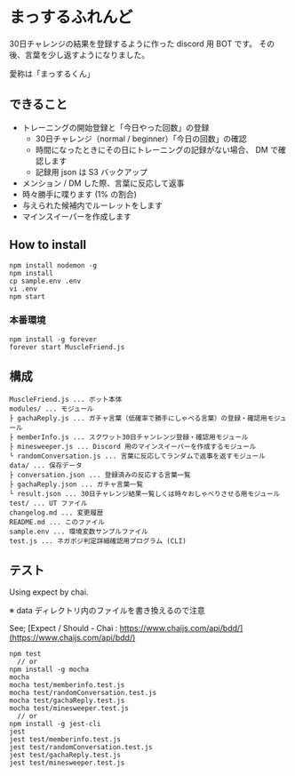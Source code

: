 # まっするふれんど

30日チャレンジの結果を登録するように作った discord 用 BOT です。
その後、言葉を少し返すようになりました。

愛称は「まっするくん」


## できること
- トレーニングの開始登録と「今日やった回数」の登録
  - 30日チャレンジ（normal / beginner）「今日の回数」の確認
  - 時間になったときにその日にトレーニングの記録がない場合、 DM で確認します
  - 記録用 json は S3 バックアップ
- メンション / DM した際、言葉に反応して返事
- 時々勝手に喋ります (1% の割合)
- 与えられた候補内でルーレットをします
- マインスイーパーを作成します

## How to install
```
npm install nodemon -g
npm install
cp sample.env .env
vi .env
npm start
```

### 本番環境
```
npm install -g forever
forever start MuscleFriend.js
```

## 構成
```
MuscleFriend.js ... ボット本体
modules/ ... モジュール
├ gachaReply.js ... ガチャ言葉（低確率で勝手にしゃべる言葉）の登録・確認用モジュール
├ memberInfo.js ... スクワット30日チャンレンジ登録・確認用モジュール
├ minesweeper.js ... Discord 用のマインスイーパーを作成するモジュール
└ randomConversation.js ... 言葉に反応してランダムで返事を返すモジュール
data/ ... 保存データ
├ conversation.json ... 登録済みの反応する言葉一覧
├ gachaReply.json ... ガチャ言葉一覧
└ result.json ... 30日チャレンジ結果一覧しくは時々おしゃべりさせる用モジュール
test/ ... UT ファイル
changelog.md ... 変更履歴
README.md ... このファイル
sample.env ... 環境変数サンプルファイル
test.js ... ネガポジ判定詳細確認用プログラム (CLI)
```


## テスト

Using expect by chai.

※ data ディレクトリ内のファイルを書き換えるので注意

See;
[Expect / Should \- Chai :  https://www.chaijs.com/api/bdd/](https://www.chaijs.com/api/bdd/)

```
npm test
  // or
npm install -g mocha
mocha
mocha test/memberinfo.test.js
mocha test/randomConversation.test.js
mocha test/gachaReply.test.js
mocha test/minesweeper.test.js
  // or
npm install -g jest-cli
jest
jest test/memberinfo.test.js
jest test/randomConversation.test.js
jest test/gachaReply.test.js
jest test/minesweeper.test.js
```